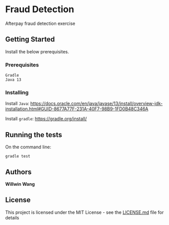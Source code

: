 # Fraud Detection

Afterpay fraud detection exercise

## Getting Started

Install the below prerequisites.

### Prerequisites

```
Gradle
Java 13
```

### Installing

Install `Java`: https://docs.oracle.com/en/java/javase/13/install/overview-jdk-installation.html#GUID-8677A77F-231A-40F7-98B9-1FD0B48C346A

Install `gradle`: https://gradle.org/install/

## Running the tests

On the command line:

```
gradle test
```

## Authors

**Willwin Wang**

## License

This project is licensed under the MIT License - see the [LICENSE.md](LICENSE.md) file for details
